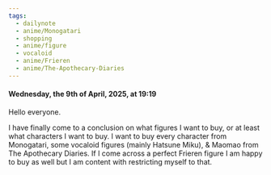 ```yaml
---
tags:
  - dailynote
  - anime/Monogatari
  - shopping
  - anime/figure
  - vocaloid
  - anime/Frieren
  - anime/The-Apothecary-Diaries
---
```

#### Wednesday, the 9th of April, 2025, at 19:19

Hello everyone. 







I have finally come to a conclusion on what figures I want to buy, or at least what characters I want to buy. I want to buy every character from Monogatari, some vocaloid figures (mainly Hatsune Miku), & Maomao from The Apothecary Diaries. If I come across a perfect Frieren figure I am happy to buy as well but I am content with restricting myself to that.